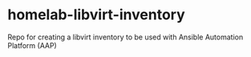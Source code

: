 # homelab-libvirt-inventory
Repo for creating a libvirt inventory to be used with Ansible Automation Platform (AAP)
